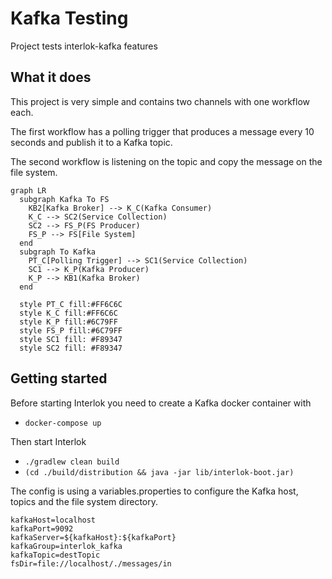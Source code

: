 # Kafka Testing

Project tests interlok-kafka features

## What it does

This project is very simple and contains two channels with one workflow each.

The first workflow has a polling trigger that produces a message every 10 seconds and publish it to a Kafka topic.

The second workflow is listening on the topic and copy the message on the file system.

```mermaid
graph LR
  subgraph Kafka To FS
    KB2[Kafka Broker] --> K_C(Kafka Consumer)
    K_C --> SC2(Service Collection)
    SC2 --> FS_P(FS Producer)
    FS_P --> FS[File System]
  end
  subgraph To Kafka
    PT_C[Polling Trigger] --> SC1(Service Collection)
    SC1 --> K_P(Kafka Producer)
	K_P --> KB1(Kafka Broker)
  end

  style PT_C fill:#FF6C6C
  style K_C fill:#FF6C6C
  style K_P fill:#6C79FF
  style FS_P fill:#6C79FF
  style SC1 fill: #F89347
  style SC2 fill: #F89347
```


## Getting started

Before starting Interlok you need to create a Kafka docker container with

* `docker-compose up`

Then start Interlok

* `./gradlew clean build`
* `(cd ./build/distribution && java -jar lib/interlok-boot.jar)`

The config is using a variables.properties to configure the Kafka host, topics and the file system directory.

```
kafkaHost=localhost
kafkaPort=9092
kafkaServer=${kafkaHost}:${kafkaPort}
kafkaGroup=interlok_kafka
kafkaTopic=destTopic
fsDir=file://localhost/./messages/in
```
